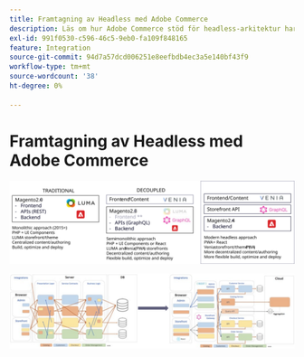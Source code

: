 ```yaml
---
title: Framtagning av Headless med Adobe Commerce
description: Läs om hur Adobe Commerce stöd för headless-arkitektur har utvecklats.
exl-id: 991f0530-c596-46c5-9eb0-fa109f848165
feature: Integration
source-git-commit: 94d7a57dcd006251e8eefbdb4ec3a5e140bf43f9
workflow-type: tm+mt
source-wordcount: '38'
ht-degree: 0%

---
```


# Framtagning av Headless med Adobe Commerce

![Jämförelse av traditionella, fristående och headless Commerce-arkitekturer](../../../assets/playbooks/headless-evolution-table.svg)

![Jämförelse av traditionella, fristående och headless Commerce-arkitekturer](../../../assets/playbooks/headless-evolution-diagram.svg)
